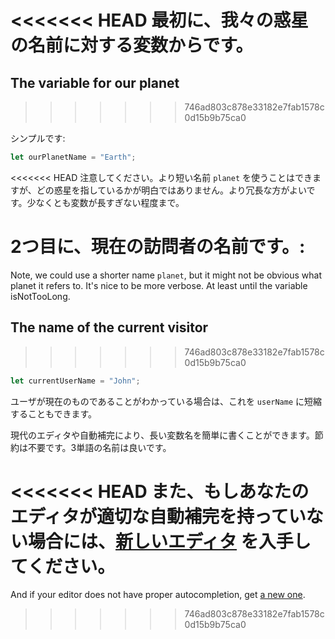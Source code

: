<<<<<<< HEAD
最初に、我々の惑星の名前に対する変数からです。
=======
## The variable for our planet
>>>>>>> 746ad803c878e33182e7fab1578c0d15b9b75ca0

シンプルです:

```js
let ourPlanetName = "Earth";
```

<<<<<<< HEAD
注意してください。より短い名前 `planet` を使うことはできますが、どの惑星を指しているかが明白ではありません。より冗長な方がよいです。少なくとも変数が長すぎない程度まで。

2つ目に、現在の訪問者の名前です。:
=======
Note, we could use a shorter name `planet`, but it might not be obvious what planet it refers to. It's nice to be more verbose. At least until the variable isNotTooLong.

## The name of the current visitor
>>>>>>> 746ad803c878e33182e7fab1578c0d15b9b75ca0

```js
let currentUserName = "John";
```

ユーザが現在のものであることがわかっている場合は、これを `userName` に短縮することもできます。

現代のエディタや自動補完により、長い変数名を簡単に書くことができます。節約は不要です。3単語の名前は良いです。

<<<<<<< HEAD
また、もしあなたのエディタが適切な自動補完を持っていない場合には、[新しいエディタ](/code-editors) を入手してください。
=======
And if your editor does not have proper autocompletion, get [a new one](/code-editors).
>>>>>>> 746ad803c878e33182e7fab1578c0d15b9b75ca0
